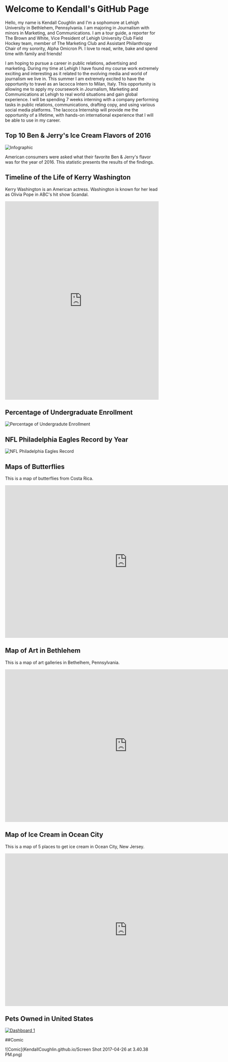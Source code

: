 # Welcome to Kendall's GitHub Page

Hello, my name is Kendall Coughlin and I'm a sophomore at Lehigh University in Bethlehem, Pennsylvania. I am majoring in Journalism with minors in Marketing, and Communications. I am a tour guide, a reporter for The Brown and White, Vice President of Lehigh University Club Field Hockey team, member of The Marketing Club and Assistant Philanthropy Chair of my sorority, Alpha Omicron Pi. I love to read, write, bake and spend time with family and friends! 


I am hoping to pursue a career in public relations, advertising and marketing. During my time at Lehigh I have found my course work extremely exciting and interesting as it related to the evolving media and world of journalism we live in. This summer I am extremely excited to have the opportunity to travel as an Iacocca Intern to Milan, Italy. This  opportunity is allowing me to apply  my coursework in Journalism, Marketing and Communications at Lehigh to real world situations and gain global experience. I will be spending 7 weeks interning with a company performing tasks in public relations, communications, drafting copy, and using various social media platforms. The Iacocca Internship will provide me the opportunity of a lifetime, with hands-on international experience that I will be able to use in my career. 


## Top 10 Ben & Jerry's Ice Cream Flavors of 2016 

![Infographic](https://github.com/kendallcoughlin/KendallCoughlin.github.io/blob/master/ben%20and%20jerrys.jpg?raw=true) 

 American consumers were asked what their favorite Ben & Jerry's flavor was for the year of 2016. This statistic presents the results of the findings. 


## Timeline of the Life of Kerry Washington

Kerry Washington is an American actress. Washington is known for her lead as Olivia Pope in ABC's hit show Scandal. 

<iframe src='https://cdn.knightlab.com/libs/timeline3/latest/embed/index.html?source=1JO0XHU9RMcB2JOmc4-_fP1Ma6gcO9bxwv6z_HJaQuGg&font=Default&lang=en&initial_zoom=2&height=650' width='100%' height='650' webkitallowfullscreen mozallowfullscreen allowfullscreen frameborder='0'></iframe>


## Percentage of Undergraduate Enrollment 
![Percentage of Undergradute Enrollment](https://github.com/kendallcoughlin/KendallCoughlin.github.io/blob/master/Unknown-1.png?raw=true)

## NFL Philadelphia Eagles Record by Year
![NFL Philadelphia Eagles Record](https://github.com/kendallcoughlin/KendallCoughlin.github.io/blob/master/Unknown.png?raw=true)




## Maps of Butterflies

This is a map of butterflies from Costa Rica. 

<iframe width="800" height="500" scrolling="no" frameborder="no" src="https://fusiontables.google.com/embedviz?q=select+col12+from+1NjNGcBG8dtXQBu1Fia_9ReUgf7PLchELIOd-KXSV&amp;viz=MAP&amp;h=false&amp;lat=10.902224578468408&amp;lng=-85.43183000000005&amp;t=1&amp;z=11&amp;l=col12&amp;y=2&amp;tmplt=2&amp;hml=TWO_COL_LAT_LNG"></iframe>





## Map of Art in Bethlehem 

This is a map of art galleries in Bethelhem, Pennsylvania. 

<iframe width="800" height="500" scrolling="no" frameborder="no" src="https://fusiontables.google.com/embedviz?q=select+col0+from+1pHALZ6lyGP8ZneRyHuaFjq2bluUtUN7oD7QFmotn&amp;viz=MAP&amp;h=false&amp;lat=40.61297002948604&amp;lng=-75.37843167196655&amp;t=1&amp;z=15&amp;l=col0&amp;y=2&amp;tmplt=2&amp;hml=ONE_COL_LAT_LNG"></iframe>

## Map of Ice Cream in Ocean City

This is a map of 5 places to get ice cream in Ocean City, New Jersey. 

<iframe width="800" height="500" scrolling="no" frameborder="no" src="https://fusiontables.google.com/embedviz?q=select+col0+from+15AhikPDVOOI2lEW7NV9ggwPgjZvr1DQcBh0-i1sc&amp;viz=MAP&amp;h=false&amp;lat=39.265493930623954&amp;lng=-74.5000248828125&amp;t=1&amp;z=10&amp;l=col0&amp;y=2&amp;tmplt=2&amp;hml=ONE_COL_LAT_LNG"></iframe>


## Pets Owned in United States 

<md>
<div class='tableauPlaceholder' id='viz1492630735558' style='position: relative'><noscript><a href='#'><img alt='Dashboard 1 ' src='https:&#47;&#47;public.tableau.com&#47;static&#47;images&#47;Pe&#47;Pets_7&#47;Dashboard1&#47;1_rss.png' style='border: none' /></a></noscript><object class='tableauViz'  style='display:none;'><param name='host_url' value='https%3A%2F%2Fpublic.tableau.com%2F' /> <param name='site_root' value='' /><param name='name' value='Pets_7&#47;Dashboard1' /><param name='tabs' value='no' /><param name='toolbar' value='yes' /><param name='static_image' value='https:&#47;&#47;public.tableau.com&#47;static&#47;images&#47;Pe&#47;Pets_7&#47;Dashboard1&#47;1.png' /> <param name='animate_transition' value='yes' /><param name='display_static_image' value='yes' /><param name='display_spinner' value='yes' /><param name='display_overlay' value='yes' /><param name='display_count' value='yes' /></object></div>                <script type='text/javascript'>                    var divElement = document.getElementById('viz1492630735558');                    var vizElement = divElement.getElementsByTagName('object')[0];                    vizElement.style.width='100%';vizElement.style.height=(divElement.offsetWidth*0.75)+'px';                    var scriptElement = document.createElement('script');                    scriptElement.src = 'https://public.tableau.com/javascripts/api/viz_v1.js';                    vizElement.parentNode.insertBefore(scriptElement, vizElement);                </script>
</md>

##Comic 

![Comic](KendallCoughlin.github.io/Screen Shot 2017-04-26 at 3.40.38 PM.png)


